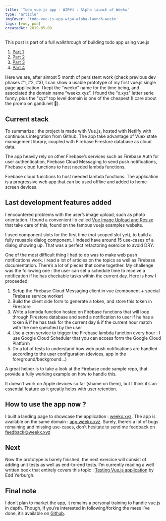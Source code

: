 ```yaml
---
title: 'Todo vue.js app - WIP#4 : Alpha launch of Weekx'
type: 'article'
imgCover: 'todo-vue-js-app-wip4-alpha-launch-weekx'
tags: [vue, pwa]
createdAt: 2019-05-08
---
```


This post is part of a full walkthrough of building todo app using vue.js
<!--more-->

1. [Part 1](/posts/todo-vue-js-app-wip1-new-project-startup)
1. [Part 2](/posts/todo-vue-js-app-wip2-vuex-modules-firebase)
1. [Part 3](/posts/todo-vue-js-app-wip3-turning-spa-pwa)
1. [Part 4](/posts/todo-vue-js-app-wip4-alpha-launch-weekx)

Here we are, after almost 5 month of persistent work (check previous dev phases #1, #2, #3), I can show a usable prototype of my first vue.js single page application. I kept the "weekx" name for the time being, and associated the domain name “weekx.xyz”. I found the “x.xyz” letter serie funny, plus the "xyz" top level domain is one of the cheapest (I care about the promo on gandi.net 🙂).

## Current stack

To summarize : the project is made with Vue.js, hosted with Netlify with continuous integration from Github. The app take advantage of Vuex state management library, coupled with Firebase Firestore database as cloud data.

The app heavily rely on other Firebase’s services such as Firebase Auth for user authentication, Firebase Cloud Messaging to send push notifications, Firebase cloud functions to host needed lambda functions.

Firebase cloud functions to host needed lambda functions. The application is a progressive web app that can be used offline and added to home-screen devices.

## Last development features added

I encountered problems with the user’s image upload, such as photo orientation. I found a convenient lib called [Vue Image Upload and Resize](https://vuejsexamples.com/a-simple-vue-component-for-client-side-image-upload-with-resizing/) that take care of this, found on the famous vuejs examples website.

I used component slots for the first time (not scoped slot yet), to build a fully reusable dialog component. I indeed have around 15 use-cases of a dialog showing up. That was a perfect refactoring exercice to avoid DRY.

One of the most difficult thing I had to do was to make web push notifications work. I read a lot of articles on the topics as well as Firebase documentation. There’s a lot of pieces that come together. My challenge was the following one : the user can set a schedule time to receive a notification if he has checkable tasks within the current day. Here is how I proceeded:

1. Setup the Firebase Cloud Messaging client in vue (component + special Firebase service worker)
2. Build the client side form to generate a token, and store this token in Firestore
3. Write a lambda function hosted on Firebase functions that will loop through Firestore database and send a notification to user if he has a token & if he has task for the current day & if the current hour match with the one specified by the user
4. Use a cron service to trigger the Firebase lambda function every hour : I use Google Cloud Scheduler that you can access form the Google Cloud Platform
5. Do a lot of tests to understand how web push notifications are handled according to the user configuration (devices, app in the foreground/background…)

A great helper is to take a look at the Firebase code sample repo, that provide a fully working example on how to handle this.

It doesn’t work on Apple devices so far (shame on them), but I think it’s an essential feature as it greatly helps with user retention.

## How to use the app now ?

I built a landing page to showcase the application : [weekx.xyz](https://weekx.xyz). The app is available on the same domain : [app.weekx.xyz](https://app.weekx.xyz). Surely, there’s a lot of bugs remaining and missing use-cases, don’t hesitate to send me feedback on feedback@weekx.xyz

## Next

Now the prototype is barely finished, the next exercice will consist of adding unit tests as well as end-to-end tests. I’m currently reading a well written book that entirely covers this topic : [Testing Vue.js application](https://books.google.fr/books/about/Testing_Vue_js_Applications.html?id=7-FAtAEACAAJ&source=kp_cover&redir_esc=y) by Edd Yerburgh.

## Final note

I don’t plan to market the app, it remains a personal training to handle vue.js in depth. Though, if you’re interested in following/forking the mess I’ve done, it’s available on [Github](https://github.com/lansolo99/weekx).